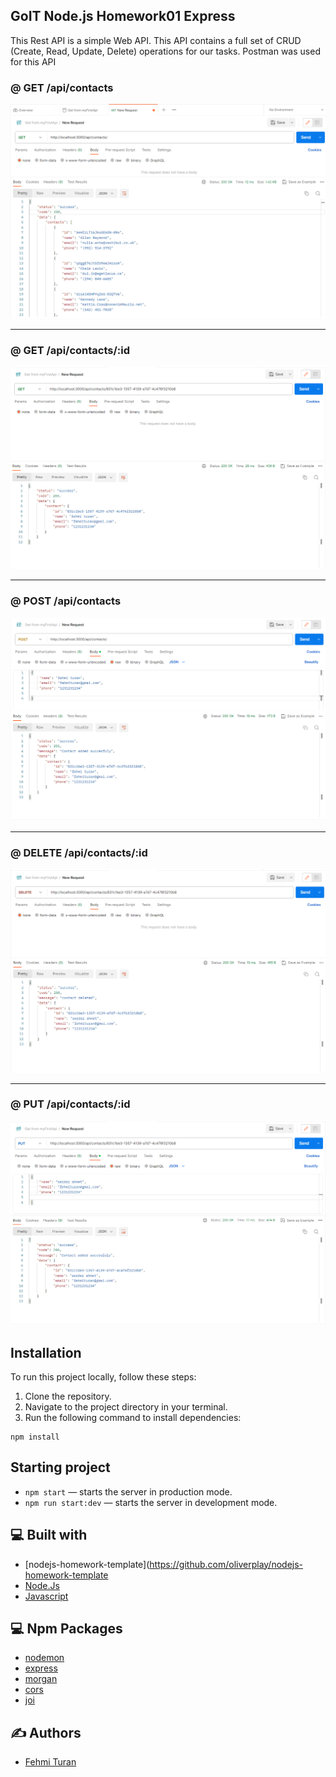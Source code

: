## GoIT Node.js Homework01 Express

This Rest API is a simple Web API. This API contains a full set of CRUD (Create, Read, Update, Delete) operations for our tasks. Postman was used for this API

### @ GET /api/contacts
![GoIT-hw-02](https://github.com/fehmituran/Rest-Api-Application/blob/hw01-express/img/get.PNG)


------------------------------------------------------------------------------------------------
### @ GET /api/contacts/:id
![GoIT-hw-02](https://github.com/fehmituran/Rest-Api-Application/blob/hw01-express/img/getId.PNG)


------------------------------------------------------------------------------------------------
### @ POST /api/contacts
![GoIT-hw-02](https://github.com/fehmituran/Rest-Api-Application/blob/hw01-express/img/post.PNG)


------------------------------------------------------------------------------------------------
### @ DELETE /api/contacts/:id
![GoIT-hw-02](https://github.com/fehmituran/Rest-Api-Application/blob/hw01-express/img/delete.PNG)


------------------------------------------------------------------------------------------------
### @ PUT /api/contacts/:id
![GoIT-hw-02](https://github.com/fehmituran/Rest-Api-Application/blob/hw01-express/img/update.PNG)


## Installation

To run this project locally, follow these steps:

1. Clone the repository.
2. Navigate to the project directory in your terminal.
3. Run the following command to install dependencies:

```
npm install
```

## Starting project
- `npm start` &mdash; starts the server in production mode.
- `npm run start:dev` &mdash; starts the server in development mode.

## :computer: Built with

- [nodejs-homework-template](https://github.com/oliverplay/nodejs-homework-template
- [Node.Js](https://nodejs.org/en)
- [Javascript](https://javascript.info/)


## :computer: Npm Packages

- [nodemon](https://nodemon.io/)
- [express](https://www.npmjs.com/package/express)
- [morgan](https://www.npmjs.com/package/morgan)
- [cors](https://www.npmjs.com/package/cors)
- [joi](https://joi.dev/)

## :writing_hand: Authors

- [Fehmi Turan](https://github.com/fehmituran)


